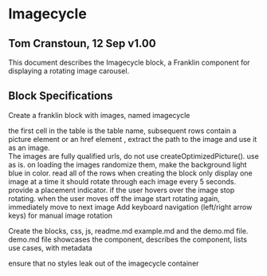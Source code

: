 # Imagecycle

## Tom Cranstoun, 12 Sep v1.00

This document describes the Imagecycle block, a Franklin component for displaying a rotating image carousel.

## Block Specifications

Create a franklin block with images, named imagecycle

the first cell in the table is the table name, subsequent rows contain a picture element or an href element , extract the path to the image and use it as an image.  
The images are fully qualified urls, do not use  createOptimizedPicture(). use as is.
on loading the images randomize them, make the background light blue in color.
read all of the rows when creating the block
only display one image at a time
it should rotate through each image every 5 seconds. provide a placement indicator. if the user hovers over the image stop rotating.
when the user moves off the image start rotating again, immediately move to next image
Add keyboard navigation (left/right arrow keys) for manual image rotation

Create the blocks, css, js, readme.md example.md and the demo.md file.  demo.md file showcases the component, describes the component, lists use cases,  with metadata 

ensure that no styles leak out of the imagecycle container
